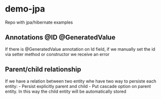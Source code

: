 # demo-jpa

Repo with jpa/hibernate examples

## Annotations @ID @GeneratedValue
If there is @GeneratedValue annotation on Id field, if we manually set the id via setter method or constructor we receive an error


## Parent/child relationship

If we have a relation between two entity whe have two way to persiste each entity:
	- Persist explicitly parent and child
	- Put cascade option on parent entity. In this way the child entity will be automatically stored
